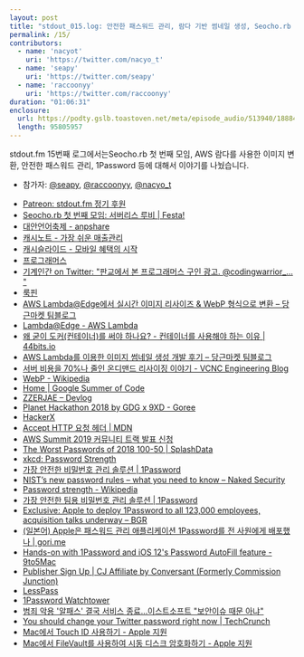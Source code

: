 ```yaml
---
layout: post
title: "stdout_015.log: 안전한 패스워드 관리, 람다 기반 썸네일 생성, Seocho.rb 첫 번째 모임"
permalink: /15/
contributors:
  - name: 'nacyot'
    uri: 'https://twitter.com/nacyo_t'
  - name: 'seapy'
    uri: 'https://twitter.com/seapy'
  - name: 'raccoonyy'
    uri: 'https://twitter.com/raccoonyy'
duration: "01:06:31"
enclosure:
  url: https://podty.gslb.toastoven.net/meta/episode_audio/513940/188843_1548862704872.mp3
  length: 95805957
---
```


stdout.fm 15번째 로그에서는Seocho.rb 첫 번째 모임, AWS 람다를 사용한 이미지 변환, 안전한 패스워드 관리, 1Password 등에   대해서 이야기를 나눴습니다.

* 참가자: [@seapy][sea], [@raccoonyy][rac], [@nacyo_t][nac]

[sea]: https://twitter.com/seapy
[rac]: https://twitter.com/raccoonyy
[nac]: https://twitter.com/nacyo_t

* [Patreon: stdout.fm 정기 후원](https://www.patreon.com/stdoutfm)
* [Seocho.rb 첫 번째 모임: 서버리스 루비 \| Festa!](https://festa.io/events/183)
* [대안언어축제 - anpshare](https://sites.google.com/site/anpshare/anpedia/altlang)
* [캐시노트 - 가장 쉬운 매출관리](https://cashnote.kr/)
* [캐시슬라이드 - 모바일 혜택의 시작](http://site.cashslide.co.kr/)
* [프로그래머스](https://programmers.co.kr/)
* [기계인간 on Twitter: "판교에서 본 프로그래머스 구인 광고. @codingwarrior_… "](https://twitter.com/John_Grib/status/1089676652156661760)
* [룩핀](https://www.lookpin.co.kr/)
* [AWS Lambda@Edge에서 실시간 이미지 리사이즈 & WebP 형식으로 변환 – 당근마켓 팀블로그](https://medium.com/daangn/lambda-edge%EB%A1%9C-%EA%B5%AC%ED%98%84%ED%95%98%EB%8A%94-on-the-fly-%EC%9D%B4%EB%AF%B8%EC%A7%80-%EB%A6%AC%EC%82%AC%EC%9D%B4%EC%A7%95-f4e5052d49f3)
* [Lambda@Edge - AWS Lambda](https://docs.aws.amazon.com/lambda/latest/dg/lambda-edge.html)
* [왜 굳이 도커(컨테이너)를 써야 하나요? - 컨테이너를 사용해야 하는 이유 \| 44bits.io](https://www.44bits.io/ko/post/why-should-i-use-docker-container)
* [AWS Lambda를 이용한 이미지 썸네일 생성 개발 후기 – 당근마켓 팀블로그](https://medium.com/daangn/aws-lambda%EB%A5%BC-%EC%9D%B4%EC%9A%A9%ED%95%9C-%EC%9D%B4%EB%AF%B8%EC%A7%80-%EC%8D%B8%EB%84%A4%EC%9D%BC-%EC%83%9D%EC%84%B1-%EA%B0%9C%EB%B0%9C-%ED%9B%84%EA%B8%B0-acc278d49980)
* [서버 비용을 70%나 줄인 온디맨드 리사이징 이야기 - VCNC Engineering Blog](http://engineering.vcnc.co.kr/2016/05/ondemand-image-resizing/)
* [WebP - Wikipedia](https://en.wikipedia.org/wiki/WebP)
* [Home \| Google Summer of Code](https://summerofcode.withgoogle.com/)
* [ZZERJAE – Devlog](https://zzerjae.github.io/)
* [Planet Hackathon 2018 by GDG x 9XD  - Goree](https://goree.io/events/3)
* [HackerX](https://hackerx.org/)
* [Accept HTTP 요청 헤더 \| MDN](https://developer.mozilla.org/ko/docs/Web/HTTP/Headers/Accept)
* [AWS Summit 2019 커뮤니티 트랙 발표 신청](https://docs.google.com/forms/d/e/1FAIpQLSdDQWz_f3GrgJafrks8P04H0NqokdeS53Da1cMSee02xeavBQ/viewform)
* [The Worst Passwords of 2018 100-50 \| SplashData](https://www.teamsid.com/100-worst-passwords-top-50/)
* [xkcd: Password Strength](https://xkcd.com/936/)
* [가장 안전한 비밀번호 관리 솔루션 \| 1Password](https://1password.com/ko/)
* [NIST’s new password rules – what you need to know – Naked Security](https://nakedsecurity.sophos.com/2016/08/18/nists-new-password-rules-what-you-need-to-know/)
* [Password strength - Wikipedia](https://en.wikipedia.org/wiki/Password_strength)
* [가장 안전한 팀용 비밀번호 관리 솔루션 \| 1Password](https://1password.com/ko/teams/)
* [Exclusive: Apple to deploy 1Password to all 123,000 employees, acquisition talks underway – BGR](https://bgr.com/2018/07/10/apple-1password-acquisition-deal/)
* [(일본어) Apple은 패스워드 관리 애플리케이션 1Password를 전 사원에게 배포했나 \| gori.me](https://gori.me/apple/apple-news/108218)
* [Hands-on with 1Password and iOS 12's Password AutoFill feature - 9to5Mac](https://9to5mac.com/2018/08/21/hands-on-password-autofill-ios-12-1password/)
* [Publisher Sign Up \| CJ Affiliate by Conversant (Formerly Commission Junction)](https://signup.cj.com/member/signup/publisher/?cid=5140517#/branded?_k=6kz3sz)
* [LessPass](https://lesspass.com/#/)
* [1Password Watchtower](https://watchtower.1password.com/)
* [범죄 악용 '알패스' 결국 서비스 종료…이스트소프트 "보안이슈 때문 아냐"](http://www.newsprime.co.kr/news/article.html?no=403295)
* [You should change your Twitter password right now \| TechCrunch](https://techcrunch.com/2018/05/03/twitter-password-bug/)
* [Mac에서 Touch ID 사용하기 - Apple 지원](https://support.apple.com/ko-kr/HT207054)
* [Mac에서 FileVault를 사용하여 시동 디스크 암호화하기 - Apple 지원](https://support.apple.com/ko-kr/HT204837)
